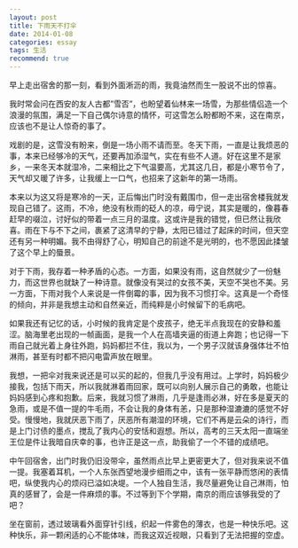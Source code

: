 ```yaml
---
layout: post
title: 下雨天不打伞
date: 2014-01-08
categories: essay
tags: 生活
recommend: true
---
```


早上走出宿舍的那一刻，看到外面淅沥的雨，我竟油然而生一股说不出的惊喜。

我时常会问在西安的友人古都”雪否”，也盼望着仙林来一场雪，为那些情侣造一个浪漫的氛围，满足一下自己偶尔诗意的情怀，可这雪怎么盼都盼不来，这在南京，应该也不是让人惊奇的事了。

戏剧的是，这雪没有盼来，倒是一场小雨不请而至。冬天下雨，一直是让我烦恶的事，本来已经够冷的天气，还要再加添湿气，实在有些不人道。好在这里不是家乡，一来冬天本就湿冷，二来相比之下气温要高，尤其这几日，都是小寒节令了，天气却又暖了许多，让我缓上一口气，也招来了这新年的第一场雨。

本来以为这又将是寒冷的一天，正后悔出门时没有戴围巾，但一走出宿舍楼我就发现自己错了。这雨，不冷，绝没有秋雨的砭人的凉，毋宁说，其实是暖的，像暮春赶早的啜泣，讨好似的带着一点三月的温度。这或许是我的错觉，但已然让我欣喜。雨在下与不下之间，裹紧了这清早的宁静，太阳已错过了起床的时间，但天空还有另一种明媚。我不由得舒了心，明知自己的前途不是光明的，也不愿因此揉皱了这个早上的蜃景。

对于下雨，我存着一种矛盾的心态。一方面，如果没有雨，这自然就少了一份魅力，而这世界也就缺了一种诗意。就像没有哭过的女孩不美，天空不哭也不美。另一方面，下雨对我个人来说是一件倒霉的事，因为我不习惯打伞。这真是一个奇怪的倾向，并非是我想主动和自然亲近，而纯粹是小时候留下的毛病吧。

如果我还有记忆的话，小时候的我肯定是个皮孩子，绝无半点我现在的安静和羞涩。脑海里老出现的一帧画面，是我一个人在高墙夹逼的街道上奔跑；也记得一下雨自己就光着上身往外跑，妈妈都拦不住，我以为，一个男子汉就该身强体壮不怕淋雨，甚至有时都不把闪电雷声放在眼里。

我想，一把伞对我来说还是可以买的起的，但我几乎没有用过。上学时，妈妈极少接我，包括下雨天，所以我就淋着雨回家，既可以向别人展示自己的勇敢，也能让妈妈感到心疼和抱歉。后来，我就习惯了淋雨，几乎是逢雨必淋，好在多是夏天的急雨，或是不值一提的牛毛雨，不会让我的身体有恙，只是那种湿漉漉的感觉不好受。慢慢地，我就厌恶下雨了，厌恶所有潮湿的环境，它们不再是云朵的诗行，而是上门讨债的墨点，搅乱了我内心的安恬和遐想。所以，高考的三天太阳一直端坐王位是件让我暗自庆幸的事，也许正是这一点，助我偷了一个不错的成绩吧。

中午回宿舍，出门时我仍旧没带伞，虽然雨点比早上更密更大了，但对我来说不值一提。我塞着耳机，一个人东张西望地漫步细雨之中，该有一张平静而悠闲的表情吧，纵使我内心的烦闷已溢如决堤。一个人独自生活，我尽量避免让自己淋雨，怕真的感冒了，会是一件麻烦的事。不过等到下个学期，南京的雨应该够我受的了吧？

坐在窗前，透过玻璃看外面穿针引线，织起一件雾色的薄衣，也是一种快乐吧。这种快乐，非一颗闲适的心不能体味，而我这双近视眼，只看到了无法把握的空虚。